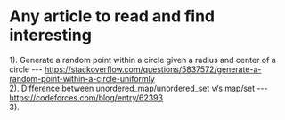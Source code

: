 # Any article to read and find interesting

1). Generate a random point within a circle given a radius and center of a circle --- https://stackoverflow.com/questions/5837572/generate-a-random-point-within-a-circle-uniformly  
2). Difference between unordered_map/unordered_set v/s map/set --- https://codeforces.com/blog/entry/62393  
3). 
